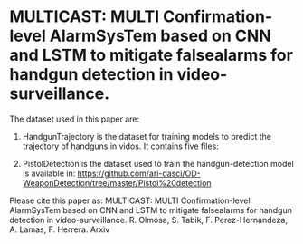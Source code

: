 #  MULTICAST: MULTI Confirmation-level AlarmSysTem based on CNN and LSTM to mitigate falsealarms for handgun detection in video-surveillance. 

The dataset used in this paper are:


1. HandgunTrajectory is the dataset for training models to predict the trajectory of handguns in vidos. It contains five files: 

2. PistolDetection is the dataset used to train the handgun-detection model is available in: 
https://github.com/ari-dasci/OD-WeaponDetection/tree/master/Pistol%20detection


Please cite this paper as:
MULTICAST: MULTI Confirmation-level AlarmSysTem based on CNN and LSTM to mitigate falsealarms for handgun detection in video-surveillance. R. Olmosa, S. Tabik, F. Perez-Hernandeza, A. Lamas, F. Herrera. Arxiv
